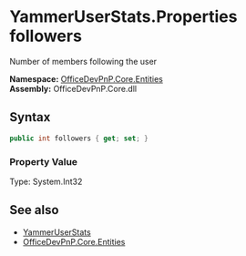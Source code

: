 # YammerUserStats.Properties followers
 Number of members following the user   

**Namespace:** [OfficeDevPnP.Core.Entities](OfficeDevPnP.Core.Entities.md)  
**Assembly:** OfficeDevPnP.Core.dll  
## Syntax
```C#
public int followers { get; set; }
```

### Property Value
Type: System.Int32  

## See also
- [YammerUserStats](OfficeDevPnP.Core.Entities.YammerUserStats.md) 
- [OfficeDevPnP.Core.Entities](OfficeDevPnP.Core.Entities.md) 
